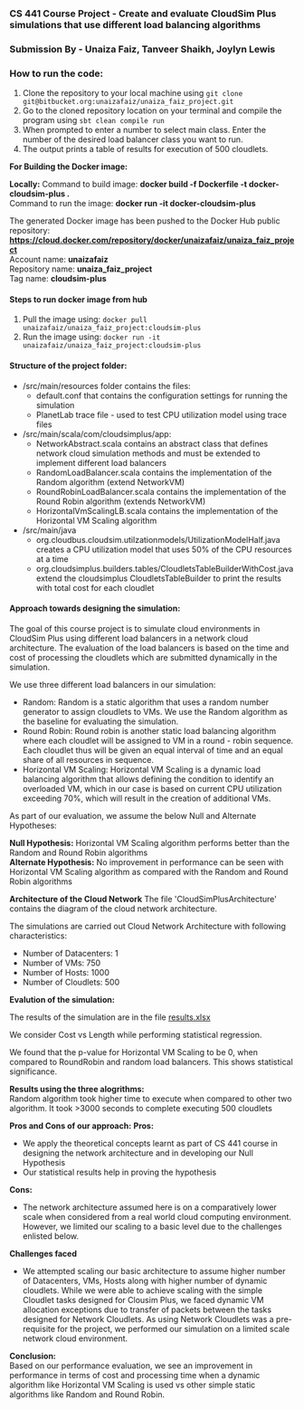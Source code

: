 ### CS 441 Course Project - Create and evaluate CloudSim Plus simulations that use different load balancing algorithms
### Submission By - Unaiza Faiz, Tanveer Shaikh, Joylyn Lewis 


### How to run the code:
1. Clone the repository to your local machine using 
``git clone git@bitbucket.org:unaizafaiz/unaiza_faiz_project.git ``
2. Go to the cloned repository location on your terminal and compile the program using
``sbt clean compile run``
3. When prompted to enter a number to select main class. Enter the number of the desired load balancer class you want to run. 
4. The output prints a table of results for execution of 500 cloudlets. 

**For Building the Docker image:**

**Locally:**
Command to build image: **docker build -f Dockerfile -t docker-cloudsim-plus .**  
Command to run the image: **docker run -it docker-cloudsim-plus**  

The generated Docker image has been pushed to the Docker Hub public repository: **https://cloud.docker.com/repository/docker/unaizafaiz/unaiza_faiz_project**  
Account name: **unaizafaiz**  
Repository name: **unaiza_faiz_project**  
Tag name: **cloudsim-plus**  

#### Steps to run docker image from hub
1. Pull the image using: `docker pull unaizafaiz/unaiza_faiz_project:cloudsim-plus`
2. Run the image using: `docker run -it unaizafaiz/unaiza_faiz_project:cloudsim-plus`


#### Structure of the project folder:
- /src/main/resources folder contains the files:
    - default.conf that contains the configuration settings for running the simulation  
    - PlanetLab trace file - used to test CPU utilization model using trace files
- /src/main/scala/com/cloudsimplus/app:
    - NetworkAbstract.scala contains an abstract class that defines network cloud simulation methods and must be extended to implement different load balancers
    - RandomLoadBalancer.scala contains the implementation of the Random algorithm (extend NetworkVM)
    - RoundRobinLoadBalancer.scala contains the implementation of the Round Robin algorithm  (extends NetworkVM)
    - HorizontalVmScalingLB.scala contains the implementation of the Horizontal VM Scaling algorithm  
- /src/main/java
    - org.cloudbus.cloudsim.utilzationmodels/UtilizationModelHalf.java creates a CPU utilization model that uses 50% of the CPU resources at a time
    - org.cloudsimplus.builders.tables/CloudletsTableBuilderWithCost.java extend the cloudsimplus CloudletsTableBuilder to print the results with total cost for each cloudlet

#### Approach towards designing the simulation:
The goal of this course project is to simulate cloud environments in CloudSim Plus using different load balancers in a network cloud architecture. The evaluation of the load balancers is based on the time and cost of processing the cloudlets which are submitted dynamically in the simulation. 

We use three different load balancers in our simulation:  
- Random: Random is a static algorithm that uses a random number generator to assign cloudlets to VMs. We use the Random algorithm as the baseline for evaluating the simulation.  
- Round Robin: Round robin is another static load balancing algorithm where each cloudlet will be assigned to VM in a round - robin sequence. Each cloudlet thus will be given an equal interval of time and an equal share of all resources in sequence.  
- Horizontal VM Scaling: Horizontal VM Scaling is a dynamic load balancing algorithm that allows defining the condition to identify an overloaded VM, which in our case is based on current CPU utilization exceeding 70%, which will result in the creation of additional VMs.  

As part of our evaluation, we assume the below Null and Alternate Hypotheses:

**Null Hypothesis:** Horizontal VM Scaling algorithm performs better than the Random and Round Robin algorithms  
**Alternate Hypothesis:** No improvement in performance can be seen with Horizontal VM Scaling algorithm as compared with the Random and Round Robin algorithms  

**Architecture of the Cloud Network**
The file 'CloudSimPlusArchitecture' contains the diagram of the cloud network architecture.

The simulations are carried out Cloud Network Architecture with following characteristics:  
- Number of Datacenters:  1
- Number of VMs:  750
- Number of Hosts:  1000
- Number of Cloudlets:  500


**Evalution of the simulation:**  

The results of the simulation are in the file [results.xlsx](./results.xlsx) 

We consider Cost vs Length while performing statistical regression.
  
We found that the p-value for Horizontal VM Scaling to be 0, when compared to RoundRobin and random load balancers. 
This shows statistical significance.
  

**Results using the three alogrithms:**  
Random algorithm took higher time to execute when compared to other two algorithm. It took >3000 seconds to complete executing 500 cloudlets

**Pros and Cons of our approach:**
**Pros:**  
- We apply the theoretical concepts learnt as part of CS 441 course in designing the network architecture and in developing our Null Hypothesis  
- Our statistical results help in proving the hypothesis

**Cons:**  
- The network architecture assumed here is on a comparatively lower scale when considered from a real world cloud computing environment. However, we limited our scaling to a basic level due to the challenges enlisted below.

**Challenges faced**
- We attempted scaling our basic architecture to assume higher number of Datacenters, VMs, Hosts along with higher number of dynamic cloudlets. While we were able to achieve scaling with the simple Cloudlet tasks designed 
for Clousim Plus, we faced dynamic VM allocation exceptions due to transfer of packets between the tasks designed for Network Cloudlets. As using Network Cloudlets was a pre-requisite for the project, we performed our simulation on a
limited scale network cloud environment.

**Conclusion:**  
Based on our performance evaluation, we see an improvement in performance in terms of cost and processing time when a dynamic algorithm like Horizontal VM Scaling is used vs other simple static algorithms like Random and Round Robin.








